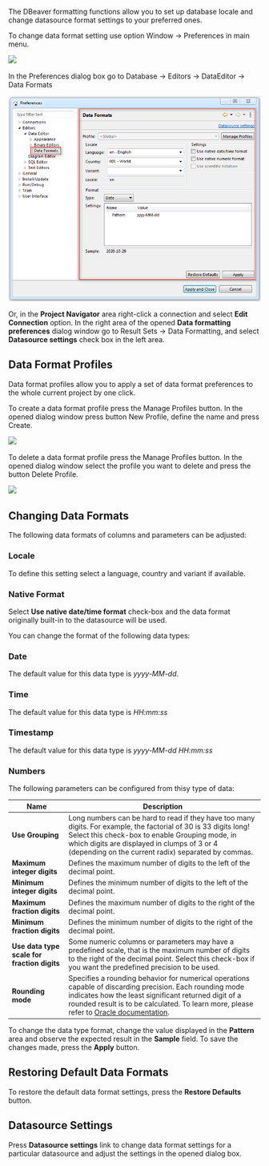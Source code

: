 The DBeaver formatting functions allow you to set up database locale and change datasource format settings to your preferred ones.

To change data format setting use option Window -> Preferences in main menu.

![](images/ug/Window_Preferences_Menu.png)

In the Preferences dialog box go to Database -> Editors -> DataEditor -> Data Formats

![](images/ug/Preferences_DataFormats.png)

Or, in the **Project Navigator** area right-click a connection and select **Edit Connection** option. In the right area of the opened **Data formatting preferences** dialog window go to Result Sets -> Data Formatting, and select **Datasource settings** check box in the left area.

## Data Format Profiles

Data format profiles allow you to apply a set of data format preferences to the whole current project by one click. 

To create a data format profile press the Manage Profiles button. In the opened dialog window press button New Profile, define the name and press Create.

![](images/ug/Preferences_DataFormats_CreateProfile.png)

To delete a data format profile press the Manage Profiles button. In the opened dialog window select the profile you want to delete and press the button Delete Profile.

![](images/ug/Preferences_DataFormats_DeleteProfile.png)

## Changing Data Formats

The following data formats of columns and parameters can be adjusted:

### **Locale**

To define this setting select a language, country and variant if available.

### Native Format

Select **Use native date/time format** check-box and the data format originally built-in to the datasource will be used.

You can change the format of the following data types:

### Date 

The default value for this data type is *yyyy-MM-dd*.

### Time 
The default value for this data type is *HH:mm:ss*

### Timestamp 
The default value for this data type is *yyyy-MM-dd HH:mm:ss*

### Numbers

The following parameters can be configured from thisy type of data:

|Name|Description
|----|-----------
|**Use Grouping**|Long numbers can be hard to read if they have too many digits. For example, the factorial of 30 is 33 digits long! Select this check-box to enable Grouping mode, in which digits are displayed in clumps of 3 or 4 (depending on the current radix) separated by commas.
|**Maximum integer digits**|Defines the maximum number of digits to the left of the decimal point.
|**Minimum integer digits**|Defines the minimum number of digits to the left of the decimal point.
|**Maximum fraction digits**|Defines the maximum number of digits to the right of the decimal point.
|**Minimum fraction digits**|Defines the minimum number of digits to the right of the decimal point.
|**Use data type scale for fraction digits**|Some numeric columns or parameters may have a predefined scale, that is the maximum number of digits to the right of the decimal point. Select this check-box if you want the predefined precision to be used.
|**Rounding mode**|Specifies a rounding behavior for numerical operations capable of discarding precision. Each rounding mode indicates how the least significant returned digit of a rounded result is to be calculated. To learn more, please refer to [Oracle documentation](https://docs.oracle.com/javase/7/docs/api/java/math/RoundingMode.html).

To change the data type format, change the value displayed in the **Pattern** area and observe the expected result in the **Sample** field.
To save the changes made, press the **Apply** button.

## Restoring Default Data Formats
To restore the default data format settings, press the **Restore Defaults** button.

## Datasource Settings
Press **Datasource settings** link to change data format settings for a particular datasource and adjust the settings in the opened dialog box. 
